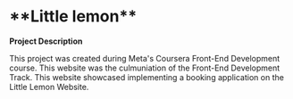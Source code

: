 <h1>**Little lemon**</h1>

**Project Description**

This project was created during Meta's Coursera Front-End Development course. This website was the culmuniation of the Front-End Development Track. This website showcased implementing a booking application on the Little Lemon Website.
